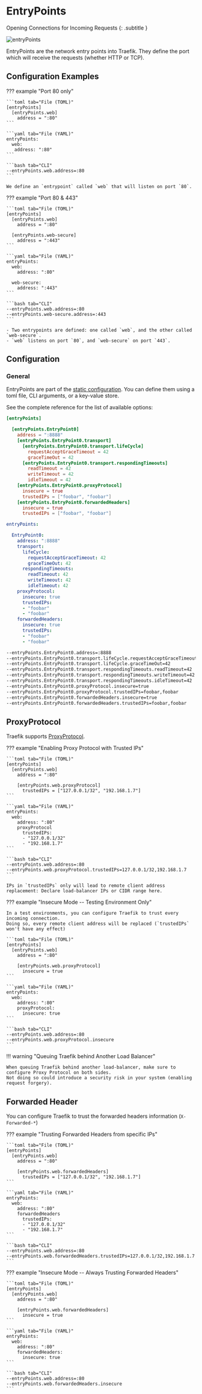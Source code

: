 # EntryPoints

Opening Connections for Incoming Requests
{: .subtitle }

![entryPoints](../assets/img/entrypoints.png)

EntryPoints are the network entry points into Traefik.
They define the port which will receive the requests (whether HTTP or TCP).

## Configuration Examples

??? example "Port 80 only"

    ```toml tab="File (TOML)"
    [entryPoints]
      [entryPoints.web]
        address = ":80"
    ```
    
    ```yaml tab="File (YAML)"
    entryPoints:
      web:
       address: ":80"
    ```
    
    ```bash tab="CLI"
    --entryPoints.web.address=:80
    ```

    We define an `entrypoint` called `web` that will listen on port `80`.

??? example "Port 80 & 443" 

    ```toml tab="File (TOML)"
    [entryPoints]
      [entryPoints.web]
        address = ":80"
    
      [entryPoints.web-secure]
        address = ":443"
    ```
    
    ```yaml tab="File (YAML)"
    entryPoints:
      web:
        address: ":80"
     
      web-secure:
        address: ":443"
    ```
    
    ```bash tab="CLI"
    --entryPoints.web.address=:80
    --entryPoints.web-secure.address=:443
    ```

    - Two entrypoints are defined: one called `web`, and the other called `web-secure`.
    - `web` listens on port `80`, and `web-secure` on port `443`. 
    
## Configuration

### General

EntryPoints are part of the [static configuration](../getting-started/configuration-overview.md#the-static-configuration).
You can define them using a toml file, CLI arguments, or a key-value store.

See the complete reference for the list of available options:

```toml tab="File (TOML)"
[entryPoints]

  [entryPoints.EntryPoint0]
    address = ":8888"
    [entryPoints.EntryPoint0.transport]
      [entryPoints.EntryPoint0.transport.lifeCycle]
        requestAcceptGraceTimeout = 42
        graceTimeOut = 42
      [entryPoints.EntryPoint0.transport.respondingTimeouts]
        readTimeout = 42
        writeTimeout = 42
        idleTimeout = 42
    [entryPoints.EntryPoint0.proxyProtocol]
      insecure = true
      trustedIPs = ["foobar", "foobar"]
    [entryPoints.EntryPoint0.forwardedHeaders]
      insecure = true
      trustedIPs = ["foobar", "foobar"]
```

```yaml tab="File (YAML)"
entryPoints:

  EntryPoint0:
    address: ":8888"
    transport:
      lifeCycle:
        requestAcceptGraceTimeout: 42
        graceTimeOut: 42
      respondingTimeouts:
        readTimeout: 42
        writeTimeout: 42
        idleTimeout: 42
    proxyProtocol:
      insecure: true
      trustedIPs:
      - "foobar"
      - "foobar"
    forwardedHeaders:
      insecure: true
      trustedIPs:
      - "foobar"
      - "foobar"
```

```bash tab="CLI"
--entryPoints.EntryPoint0.address=:8888
--entryPoints.EntryPoint0.transport.lifeCycle.requestAcceptGraceTimeout=42
--entryPoints.EntryPoint0.transport.lifeCycle.graceTimeOut=42
--entryPoints.EntryPoint0.transport.respondingTimeouts.readTimeout=42
--entryPoints.EntryPoint0.transport.respondingTimeouts.writeTimeout=42
--entryPoints.EntryPoint0.transport.respondingTimeouts.idleTimeout=42
--entryPoints.EntryPoint0.proxyProtocol.insecure=true
--entryPoints.EntryPoint0.proxyProtocol.trustedIPs=foobar,foobar
--entryPoints.EntryPoint0.forwardedHeaders.insecure=true
--entryPoints.EntryPoint0.forwardedHeaders.trustedIPs=foobar,foobar
```

## ProxyProtocol

Traefik supports [ProxyProtocol](https://www.haproxy.org/download/1.8/doc/proxy-protocol.txt).

??? example "Enabling Proxy Protocol with Trusted IPs" 

    ```toml tab="File (TOML)"
    [entryPoints]
      [entryPoints.web]
        address = ":80"
    
        [entryPoints.web.proxyProtocol]
          trustedIPs = ["127.0.0.1/32", "192.168.1.7"]
    ```
    
    ```yaml tab="File (YAML)"
    entryPoints:
      web:
        address: ":80"
        proxyProtocol
          trustedIPs:
          - "127.0.0.1/32"
          - "192.168.1.7"
    ```
    
    ```bash tab="CLI"
    --entryPoints.web.address=:80
    --entryPoints.web.proxyProtocol.trustedIPs=127.0.0.1/32,192.168.1.7
    ```

    IPs in `trustedIPs` only will lead to remote client address replacement: Declare load-balancer IPs or CIDR range here.
    
??? example "Insecure Mode -- Testing Environment Only"

    In a test environments, you can configure Traefik to trust every incoming connection.
    Doing so, every remote client address will be replaced (`trustedIPs` won't have any effect)

    ```toml tab="File (TOML)"
    [entryPoints]
      [entryPoints.web]
        address = ":80"
    
        [entryPoints.web.proxyProtocol]
          insecure = true
    ```
    
    ```yaml tab="File (YAML)"
    entryPoints:
      web:
        address: ":80"
        proxyProtocol:
          insecure: true
    ```
    
    ```bash tab="CLI"
    --entryPoints.web.address=:80
    --entryPoints.web.proxyProtocol.insecure
    ```

!!! warning "Queuing Traefik behind Another Load Balancer"

    When queuing Traefik behind another load-balancer, make sure to configure Proxy Protocol on both sides.
    Not doing so could introduce a security risk in your system (enabling request forgery).

## Forwarded Header

You can configure Traefik to trust the forwarded headers information (`X-Forwarded-*`)

??? example "Trusting Forwarded Headers from specific IPs"

    ```toml tab="File (TOML)"
    [entryPoints]
      [entryPoints.web]
        address = ":80"
    
        [entryPoints.web.forwardedHeaders]
          trustedIPs = ["127.0.0.1/32", "192.168.1.7"]
    ```
    
    ```yaml tab="File (YAML)"
    entryPoints:
      web:
        address: ":80"
        forwardedHeaders
          trustedIPs:
          - "127.0.0.1/32"
          - "192.168.1.7"
    ```
    
    ```bash tab="CLI"
    --entryPoints.web.address=:80
    --entryPoints.web.forwardedHeaders.trustedIPs=127.0.0.1/32,192.168.1.7
    ```

??? example "Insecure Mode -- Always Trusting Forwarded Headers"

    ```toml tab="File (TOML)"
    [entryPoints]
      [entryPoints.web]
        address = ":80"
    
        [entryPoints.web.forwardedHeaders]
          insecure = true
    ```
    
    ```yaml tab="File (YAML)"
    entryPoints:
      web:
        address: ":80"
        forwardedHeaders:
          insecure: true
    ```
    
    ```bash tab="CLI"
    --entryPoints.web.address=:80
    --entryPoints.web.forwardedHeaders.insecure
    ```
